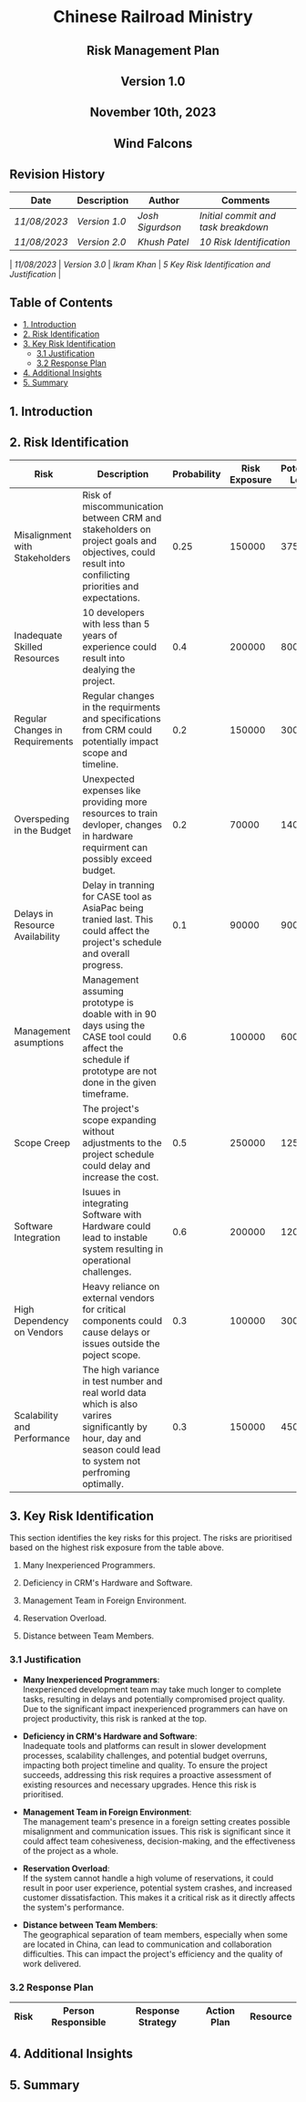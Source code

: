 <div style="text-align: center;">

# **Chinese Railroad Ministry**

## Risk Management Plan

## Version 1.0

## November 10th, 2023

## Wind Falcons

</div>

## Revision History

| **Date**     | **Description** | **Author**       | **Comments**                        |
| ------------ | --------------- | ---------------- | ----------------------------------- |
| _11/08/2023_ | _Version 1.0_   | _Josh Sigurdson_ | _Initial commit and task breakdown_ |
| _11/08/2023_ | _Version 2.0_   | _Khush Patel_    | _10 Risk Identification_            |

| _11/08/2023_ | _Version 3.0_ | _Ikram Khan_ | _5 Key Risk Identification and Justification_ |

## Table of Contents

- [1. Introduction](#1-introduction)
- [2. Risk Identification](#2-risk-identification)
- [3. Key Risk Identification](#3-key-risk-identification)
  - [3.1 Justification](#31-justification)
  - [3.2 Response Plan](#32-response-plan)
- [4. Additional Insights](#4-additional-insights)
- [5. Summary](#5-summary)

## 1. Introduction

## 2. Risk Identification

| **Risk**                        | **Description**                                                                                                                                                 | **Probability** | **Risk Exposure** | **Potential Loss** | **Risk Category**       |
| ------------------------------- | --------------------------------------------------------------------------------------------------------------------------------------------------------------- | --------------- | ----------------- | ------------------ | ----------------------- |
| Misalignment with Stakeholders  | Risk of miscommunication between CRM and stakeholders on project goals and objectives, could result into confilicting priorities and expectations.              | 0.25            | 150000            | 37500              | Mission and Goals       |
| Inadequate Skilled Resources    | 10 developers with less than 5 years of experience could result into dealying the project.                                                                      | 0.4             | 200000            | 80000              | Organization Management |
| Regular Changes in Requirements | Regular changes in the requirments and specifications from CRM could potentially impact scope and timeline.                                                     | 0.2             | 150000            | 30000              | Customer                |
| Overspeding in the Budget       | Unexpected expenses like providing more resources to train devloper, changes in hardware requirment can possibly exceed budget.                                 | 0.2             | 70000             | 14000              | Budget/Cost             |
| Delays in Resource Availability | Delay in tranning for CASE tool as AsiaPac being tranied last. This could affect the project's schedule and overall progress.                                   | 0.1             | 90000             | 9000               | Schedule                |
| Management asumptions           | Management assuming prototype is doable with in 90 days using the CASE tool could affect the schedule if prototype are not done in the given timeframe.         | 0.6             | 100000            | 60000              | Schedule                |
| Scope Creep                     | The project's scope expanding without adjustments to the project schedule could delay and increase the cost.                                                    | 0.5             | 250000            | 125000             | Schedule                |
| Software Integration            | Isuues in integrating Software with Hardware could lead to instable system resulting in operational challenges.                                                 | 0.6             | 200000            | 120000             | Project Content         |
| High Dependency on Vendors      | Heavy reliance on external vendors for critical components could cause delays or issues outside the poject scope.                                               | 0.3             | 100000            | 30000              | Project Content         |
| Scalability and Performance     | The high variance in test number and real world data which is also varires significantly by hour, day and season could lead to system not perfroming optimally. | 0.3             | 150000            | 45000              | Project Content         |

## 3. Key Risk Identification

This section identifies the key risks for this project. The risks are prioritised based on the highest risk exposure from the table above.

1. Many Inexperienced Programmers.

2. Deficiency in CRM's Hardware and Software.

3. Management Team in Foreign Environment.

4. Reservation Overload.

5. Distance between Team Members.

### 3.1 Justification

- **Many Inexperienced Programmers**:  
  Inexperienced development team may take much longer to complete tasks, resulting in delays and potentially compromised project quality. Due to the significant impact inexperienced programmers can have on project productivity, this risk is ranked at the top.

- **Deficiency in CRM's Hardware and Software**:  
  Inadequate tools and platforms can result in slower development processes, scalability challenges, and potential budget overruns, impacting both project timeline and quality. To ensure the project succeeds, addressing this risk requires a proactive assessment of existing resources and necessary upgrades. Hence this risk is prioritised.

- **Management Team in Foreign Environment**:  
  The management team's presence in a foreign setting creates possible misalignment and communication issues. This risk is significant since it could affect team cohesiveness, decision-making, and the effectiveness of the project as a whole.

- **Reservation Overload**:  
  If the system cannot handle a high volume of reservations, it could result in poor user experience, potential system crashes, and increased customer dissatisfaction. This makes it a critical risk as it directly affects the system's performance.

- **Distance between Team Members**:  
  The geographical separation of team members, especially when some are located in China, can lead to communication and collaboration difficulties. This can impact the project's efficiency and the quality of work delivered.

### 3.2 Response Plan

| **Risk** | **Person Responsible** | **Response Strategy** | **Action Plan** | **Resource** |
| -------- | ---------------------- | --------------------- | --------------- | ------------ |

## 4. Additional Insights

## 5. Summary
